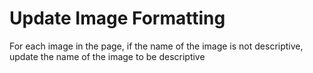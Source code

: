 # Update Image Formatting

For each image in the page, if the name of the image is not descriptive, update the name of the image to be descriptive
